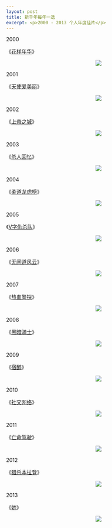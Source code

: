 ```yaml
---
layout: post
title: 新千年每年一选
excerpt: <p>2000 - 2013 个人年度佳片</p>
---
```


2000

《[花样年华](http://movie.douban.com/subject/1291557/)》
<center><img class="poster" src="http://s3-ap-southeast-2.amazonaws.com/www.mojacc.com/In_the_mood_for_love.jpg"></center>


2001

《[天使爱美丽](http://movie.douban.com/subject/1292215/)》
<center><img class="poster" src="http://s3-ap-southeast-2.amazonaws.com/www.mojacc.com/amelie.jpg"></center>


2002

《[上帝之城](http://movie.douban.com/subject/1292208/)》
<center><img class="poster" src="http://s3-ap-southeast-2.amazonaws.com/www.mojacc.com/city_of_god.jpg"></center>


2003

《[杀人回忆](http://movie.douban.com/subject/1300299/)》
<center><img class="poster" src="http://s3-ap-southeast-2.amazonaws.com/www.mojacc.com/memory_of_murder.jpg"></center>


2004

《[柔道龙虎榜](http://movie.douban.com/subject/1308796/)》
<center><img class="poster" src="http://s3-ap-southeast-2.amazonaws.com/www.mojacc.com/throw_down.jpg"></center>


2005

《[V字仇杀队](http://movie.douban.com/subject/1309046/)》
<center><img class="poster" src="http://s3-ap-southeast-2.amazonaws.com/www.mojacc.com/v.jpg"></center>


2006

《[无间道风云](http://movie.douban.com/subject/1315316/)》
<center><img class="poster" src="http://s3-ap-southeast-2.amazonaws.com/www.mojacc.com/departed.jpg"></center>


2007

《[热血警探](http://movie.douban.com/subject/1806555/)》
<center><img class="poster" src="http://s3-ap-southeast-2.amazonaws.com/www.mojacc.com/hot-fuzz.jpg"></center>


2008

《[黑暗骑士](http://movie.douban.com/subject/1851857/)》
<center><img class="poster" src="http://s3-ap-southeast-2.amazonaws.com/www.mojacc.com/the-dark-knight.jpg"></center>


2009

《[宿醉](http://movie.douban.com/subject/3233761/)》
<center><img class="poster" src="http://s3-ap-southeast-2.amazonaws.com/www.mojacc.com/hangover.jpg"></center>


2010

《[社交网络](http://movie.douban.com/subject/3205624/)》
<center><img class="poster" src="http://s3-ap-southeast-2.amazonaws.com/www.mojacc.com/social-network.jpg"></center>


2011

《[亡命驾驶](http://movie.douban.com/subject/2010972/)》
<center><img class="poster" src="http://s3-ap-southeast-2.amazonaws.com/www.mojacc.com/drive.jpg"></center>


2012

《[猎杀本拉登](http://movie.douban.com/subject/6430835/)》
<center><img class="poster" src="http://s3-ap-southeast-2.amazonaws.com/www.mojacc.com/zero-dark-city.jpg"></center>


2013

《[她](http://movie.douban.com/subject/6722879/)》
<center><img class="poster" src="http://s3-ap-southeast-2.amazonaws.com/www.mojacc.com/her.jpg"></center>
